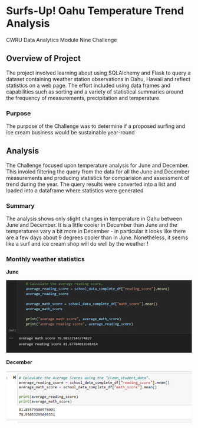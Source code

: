 # Surfs-Up! Oahu Temperature Trend Analysis

CWRU Data Analytics Module Nine Challenge


## Overview of Project

The project involved learning about using SQLAlchemy and Flask to query a dataset containing weather station observations in Oahu, Hawaii and reflect statistics on a web page.  The effort included using data frames and capabilities such as sorting and a variety of statistical summaries around the frequency of measurements, precipitation and temperature.    


### Purpose

The purpose of the Challenge was to determine if a proposed surfing and ice cream business would be sustainable year-round   

## Analysis 

The Challenge focused upon temperature analysis for June and December.  This involed filtering the query from the data for all the June and December measurements and producing statistics for comparision and assessment of trend during the year.  The query results were converted into a list and loaded into a dataframe where statistics were generated 


### Summary

The analysis shows only slight changes in temperature in Oahu between June and December.  It is a little cooler in December than June and the temperatures vary a bit more in December - in particular it looks like there are a few days about 9 degrees cooler than in June.  Nonetheless, it seems like a surf and ice cream shop will do well by the weather ! 

### Monthly weather statistics 

**June**

![img](https://github.com/fhsal/PyCity_Schools/blob/main/Images/before_Avg_scores.png)

**December**  

![img](https://github.com/fhsal/PyCity_Schools/blob/main/Images/after_Avg_scores.png)

